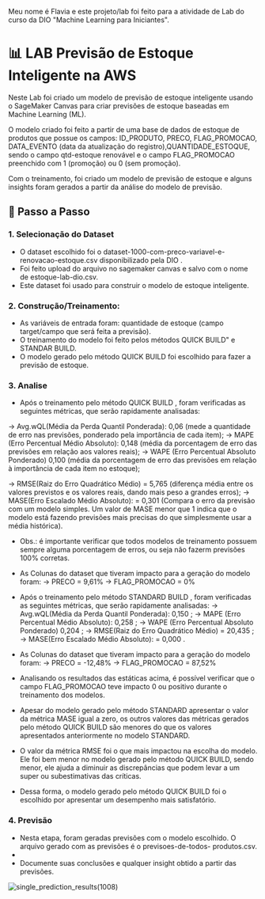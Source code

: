 Meu nome é Flavia e este projeto/lab foi feito para a atividade de Lab do curso da DIO "Machine Learning para Iniciantes".


# 📊 LAB Previsão de Estoque Inteligente na AWS 

Neste Lab foi criado um modelo de previsão de estoque inteligente usando o SageMaker Canvas para criar previsões de estoque baseadas em Machine Learning (ML). 

O modelo criado foi feito a partir de uma base de dados de estoque de produtos que possue os campos: ID_PRODUTO, PRECO, FLAG_PROMOCAO, DATA_EVENTO (data da atualização do registro),QUANTIDADE_ESTOQUE, sendo o campo qtd-estoque renovável e o campo FLAG_PROMOCAO preenchido com 1 (promoção) ou 0 (sem promoção). 

Com o treinamento, foi criado um modelo de previsão de estoque e alguns insights foram gerados a partir  da análise do modelo de previsão.


## 🚀 Passo a Passo

### 1. Selecionação do Dataset

-   O dataset escolhido foi o dataset-1000-com-preco-variavel-e-renovacao-estoque.csv disponibilizado pela DIO .
-   Foi feito upload do arquivo no sagemaker canvas  e salvo com o nome de estoque-lab-dio.csv.
-   Este dataset foi usado para construir o modelo de estoque inteligente.
  
   
### 2. Construção/Treinamento:

-   As variáveis de entrada foram: quantidade de estoque (campo target/campo que será feita a previsão).
-   O treinamento do modelo foi feito pelos métodos QUICK BUILD" e STANDAR BUILD.
-   O modelo gerado pelo método QUICK BUILD foi escolhido para fazer a previsão de estoque.

### 3. Analise

-  Após o treinamento pelo método QUICK BUILD , foram verificadas as seguintes métricas, que serão rapidamente analisadas:
   
  -> Avg.wQL(Média da Perda Quantil Ponderada):  0,06   (mede a quantidade de erro nas previsões, ponderado pela importância de        cada item);
  -> MAPE  (Erro Percentual Médio Absoluto):     0,148  (média da porcentagem de erro das previsões em relação aos valores reais);
  -> WAPE (Erro Percentual Absoluto Ponderado)   0,100  (média da porcentagem de erro das previsões em relação à importância de        cada item no estoque);
                                                        
  -> RMSE(Raiz do Erro Quadrático Médio) =       5,765  (diferença média entre os valores previstos e os valores reais, dando                                                             mais peso a grandes erros);
  -> MASE(Erro Escalado Médio Absoluto): =       0,301  (Compara o erro da previsão com um modelo simples. Um valor de MASE                                                        menor  que 1 indica que o modelo está fazendo previsões mais precisas do que                                                      simplesmente usar a média histórica).   
  
      
-  Obs.: é importante verificar que todos modelos de treinamento possuem sempre alguma porcentagem de erros, ou seja não fazerm            previsões 100% corretas.

-  As Colunas do dataset que tiveram impacto para a geração do modelo foram:
    -> PRECO = 9,61%
    -> FLAG_PROMOCAO = 0%

-  Após o treinamento pelo método STANDARD BUILD , foram verificadas as seguintes métricas, que serão rapidamente analisadas:
  -> Avg.wQL(Média da Perda Quantil Ponderada):  0,150 ;
  -> MAPE  (Erro Percentual Médio Absoluto):     0,258 ;
  -> WAPE (Erro Percentual Absoluto Ponderado)   0,204 ;
  -> RMSE(Raiz do Erro Quadrático Médio) =      20,435 ;
  -> MASE(Erro Escalado Médio Absoluto): =       0,000 .   
  
-  As Colunas do dataset que tiveram impacto para a geração do modelo foram:
    -> PRECO = -12,48%
    -> FLAG_PROMOCAO = 87,52%

-  Analisando os resultados das estáticas acima, é possível verificar que o campo FLAG_PROMOCAO teve impacto 0 ou positivo           durante o treinamento dos modelos.
-  Apesar do modelo gerado pelo método STANDARD apresentar o valor da  métrica MASE igual a zero, os outros valores das métricas     gerados pelo método QUICK BUILD são menores       do que os valores  apresentados anteriormente no modelo STANDARD.
-  O valor da métrica RMSE foi o que mais impactou na escolha do modelo. Ele foi bem menor no modelo gerado pelo método QUICK        BUILD, sendo menor, ele ajuda a diminuir as discrepâncias que podem levar a um super ou subestimativas das críticas.
-  Dessa forma, o modelo gerado pelo método QUICK BUILD foi o escolhido por apresentar um desempenho mais satisfatório.
  

### 4. Previsão

-  Nesta etapa, foram geradas previsões com o modelo escolhido. O arquivo gerado com as previsões é o previsoes-de-todos-            produtos.csv.
-  
-  Documente suas conclusões e qualquer insight obtido a partir das previsões.


![single_prediction_results(1008)](https://github.com/user-attachments/assets/f5ce66c1-7f26-41b6-bb85-cededbcd511f)

